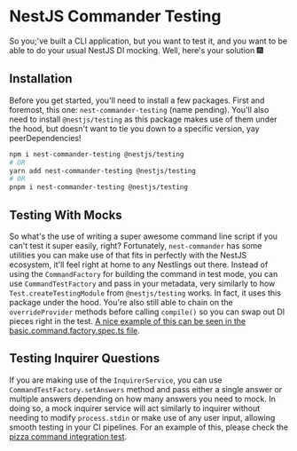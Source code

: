 # NestJS Commander Testing

So you;'ve built a CLI application, but you want to test it, and you want to be able to do your usual NestJS DI mocking. Well, here's your solution :fireworks:

## Installation

Before you get started, you'll need to install a few packages. First and foremost, this one: `nest-commander-testing` (name pending). You'll also need to install `@nestjs/testing` as this package makes use of them under the hood, but doesn't want to tie you down to a specific version, yay peerDependencies!

```sh
npm i nest-commander-testing @nestjs/testing
# OR
yarn add nest-commander-testing @nestjs/testing
# OR
pnpm i nest-commander-testing @nestjs/testing
```

## Testing With Mocks

So what's the use of writing a super awesome command line script if you can't test it super easily, right? Fortunately, `nest-commander` has some utilities you can make use of that fits in perfectly with the NestJS ecosystem, it'll feel right at home to any Nestlings out there. Instead of using the `CommandFactory` for building the command in test mode, you can use `CommandTestFactory` and pass in your metadata, very similarly to how `Test.createTestingModule` from `@nestjs/testing` works. In fact, it uses this package under the hood. You're also still able to chain on the `overrideProvider` methods before calling `compile()` so you can swap out DI pieces right in the test. [A nice example of this can be seen in the basic.command.factory.spec.ts file](./../../integration/test/basic.command.factory.spec.ts).

## Testing Inquirer Questions

If you are making use of the `InquirerService`, you can use `CommandTestFactory.setAnswers` method and pass either a single answer or multiple answers depending on how many answers you need to mock. In doing so, a mock inquirer service will act similarly to inquirer without needing to modify `process.stdin` or make use of any user input, allowing smooth testing in your CI pipelines. For an example of this, please check the [pizza command integration test](../../integration/pizza/test/pizza.command.spec.ts).
